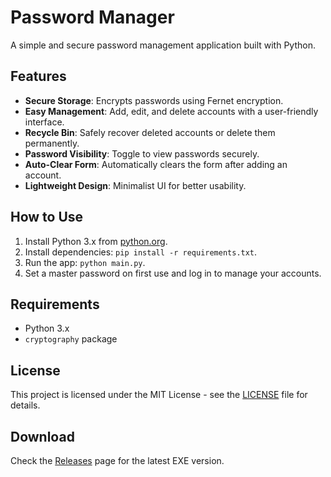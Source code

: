 # Password Manager

A simple and secure password management application built with Python.

## Features
- **Secure Storage**: Encrypts passwords using Fernet encryption.
- **Easy Management**: Add, edit, and delete accounts with a user-friendly interface.
- **Recycle Bin**: Safely recover deleted accounts or delete them permanently.
- **Password Visibility**: Toggle to view passwords securely.
- **Auto-Clear Form**: Automatically clears the form after adding an account.
- **Lightweight Design**: Minimalist UI for better usability.

## How to Use
1. Install Python 3.x from [python.org](https://www.python.org/).
2. Install dependencies: `pip install -r requirements.txt`.
3. Run the app: `python main.py`.
4. Set a master password on first use and log in to manage your accounts.

## Requirements
- Python 3.x
- `cryptography` package

## License
This project is licensed under the MIT License - see the [LICENSE](LICENSE) file for details.

## Download
Check the [Releases](https://github.com/reygasta/PasswordManager/releases) page for the latest EXE version.